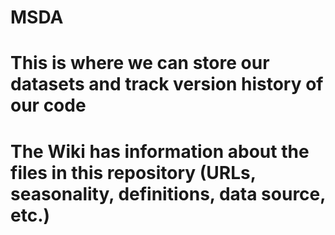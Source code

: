 # MSDA
# This is where we can store our datasets and track version history of our code

# The Wiki has information about the files in this repository (URLs, seasonality, definitions, data source, etc.)
